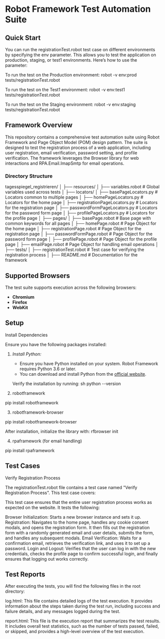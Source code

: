 # Robot Framework Test Automation Suite

## Quick Start

You can run the registrationTest.robot test case on different environments by specifying the env parameter. This allows you to test the application on production, staging, or test1 environments. Here’s how to use the parameter:

To run the test on the Production environment:
robot -v env:prod tests/registrationTest.robot

To run the test on the Test1 environment:
robot -v env:test1 tests/registrationTest.robot

To run the test on the Staging environment:
robot -v env:staging tests/registrationTest.robot


## Framework Overview

This repository contains a comprehensive test automation suite using Robot Framework and Page Object Model (POM) design pattern. The suite is designed to test the registration process of a web application, including user registration, email verification, password setting, and profile verification. The framework leverages the Browser library for web interactions and RPA.Email.ImapSmtp for email operations.

### Directory Structure

tagesspiegel_registrieren/
│
├── resources/
│   ├── variables.robot         # Global variables used across tests
│
├── locators/
│   ├── basePageLocators.py     # Locators common to multiple pages
│   ├── homePageLocators.py     # Locators for the home page
│   ├── registrationPageLocators.py # Locators for the registration page
│   ├── passwordFormPageLocators.py # Locators for the password form page
│   ├── profilePageLocators.py  # Locators for the profile page
│
├── pages/
│   ├── basePage.robot          # Base page with common keywords for all pages
│   ├── homePage.robot          # Page Object for the home page
│   ├── registrationPage.robot  # Page Object for the registration page
│   ├── passwordFormPage.robot  # Page Object for the password form page
│   ├── profilePage.robot       # Page Object for the profile page
│   ├── emailPage.robot         # Page Object for handling email operations
│
├── tests/
│   ├── registrationTest.robot  # Test case for verifying the registration process
│
├── README.md                   # Documentation for the framework


## Supported Browsers

The test suite supports execution across the following browsers:

- **Chromium**
- **Firefox**
- **WebKit**


## Setup

Install Dependencies

Ensure you have the following packages installed:

1. *Install Python:*
   - Ensure you have Python installed on your system. Robot Framework requires Python 3.6 or later.
   - You can download and install Python from the [official website](https://www.python.org/downloads/).

   Verify the installation by running:
   sh
   python --version

2. robotframework

pip install robotframework

3. robotframework-browser

pip install robotframework-browser

After installation, initialize the library with:
rfbrowser init

4. rpaframework (for email handling)

pip install rpaframework


## Test Cases

Verify Registration Process

The registrationTest.robot file contains a test case named "Verify Registration Process". This test case covers:

This test case ensures that the entire user registration process works as expected on the website. It tests the following:

Browser Initialization: Starts a new browser instance and sets it up.
Registration: Navigates to the home page, handles any cookie consent modals, and opens the registration form. It then fills out the registration form with a randomly generated email and user details, submits the form, and handles any subsequent modals.
Email Verification: Waits for a confirmation email, retrieves the verification link, and uses it to set up a password.
Login and Logout: Verifies that the user can log in with the new credentials, checks the profile page to confirm successful login, and finally ensures that logging out works correctly.


## Test Reports

After executing the tests, you will find the following files in the root directory:

log.html: This file contains detailed logs of the test execution. It provides information about the steps taken during the test run, including success and failure details, and any messages logged during the test.

report.html: This file is the execution report that summarizes the test results. It includes overall test statistics, such as the number of tests passed, failed, or skipped, and provides a high-level overview of the test execution.
